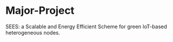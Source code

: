 # Major-Project
SEES: a Scalable and Energy Efficient Scheme for green IoT-based heterogeneous nodes.
